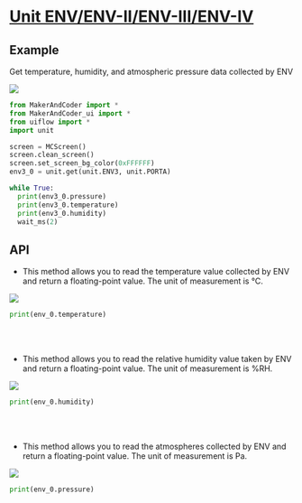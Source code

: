 # [Unit ENV/ENV-II/ENV-III/ENV-IV](/en/unit/env)

## Example

Get temperature, humidity, and atmospheric pressure data collected by ENV

<img class="blockly_svg" src="https://makerandcoder.com/MCLab/blockly/unit/env/uiflow_block_example.svg">

```python
from MakerAndCoder import *
from MakerAndCoder_ui import *
from uiflow import *
import unit

screen = MCScreen()
screen.clean_screen()
screen.set_screen_bg_color(0xFFFFFF)
env3_0 = unit.get(unit.ENV3, unit.PORTA)

while True:
  print(env3_0.pressure)
  print(env3_0.temperature)
  print(env3_0.humidity)
  wait_ms(2)
```

## API
- This method allows you to read the temperature value collected by ENV and return a floating-point value. The unit of measurement is °C.
<img class="blockly_svg" src="https://makerandcoder.com/MCLab/blockly/unit/env/uiflow_block_dht12_get_temperature.svg">

```python
print(env_0.temperature)
```

<br><br>
- This method allows you to read the relative humidity value taken by ENV and return a floating-point value. The unit of measurement is %RH.
<img class="blockly_svg" src="https://makerandcoder.com/MCLab/blockly/unit/env/uiflow_block_dht12_get_humidity.svg">

```python
print(env_0.humidity)
```

<br><br>
- This method allows you to read the atmospheres collected by ENV and return a floating-point value. The unit of measurement is Pa.
<img class="blockly_svg" src="https://makerandcoder.com/MCLab/blockly/unit/env/uiflow_block_dht12_pressure.svg">

```python
print(env_0.pressure)
```
